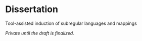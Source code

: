 # Dissertation
Tool-assisted induction of subregular languages and mappings

_Private until the draft is finalized._
